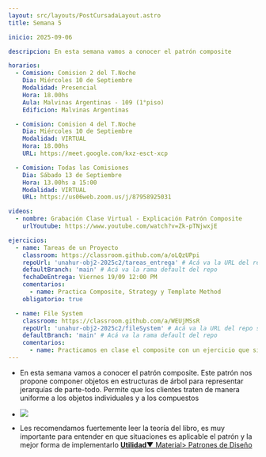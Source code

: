 ```yaml
---
layout: src/layouts/PostCursadaLayout.astro
title: Semana 5

inicio: 2025-09-06

descripcion: En esta semana vamos a conocer el patrón composite

horarios:
  - Comision: Comision 2 del T.Noche
    Dia: Miércoles 10 de Septiembre
    Modalidad: Presencial
    Hora: 18.00hs
    Aula: Malvinas Argentinas - 109 (1°piso)
    Edificion: Malvinas Argentinas

  - Comision: Comision 4 del T.Noche
    Dia: Miércoles 10 de Septiembre
    Modalidad: VIRTUAL
    Hora: 18.00hs
    URL: https://meet.google.com/kxz-esct-xcp

  - Comision: Todas las Comisiones
    Dia: Sábado 13 de Septiembre
    Hora: 13.00hs a 15:00
    Modalidad: VIRTUAL
    URL: https://us06web.zoom.us/j/87958925031

videos:
  - nombre: Grabación Clase Virtual - Explicación Patrón Composite
    urlYoutube: https://www.youtube.com/watch?v=Zk-pTNjwxjE

ejercicios:
  - name: Tareas de un Proyecto
    classroom: https://classroom.github.com/a/oLQzUPpi
    repoUrl: 'unahur-obj2-2025c2/tareas_entrega' # Acá va la URL del repo sin el "https://github.com/"
    defaultBranch: 'main' # Acá va la rama default del repo
    fechaDeEntrega: Viernes 19/09 12:00 PM
    comentarios:
      - name: Practica Composite, Strategy y Template Method
    obligatorio: true

  - name: File System
    classroom: https://classroom.github.com/a/WEUjMSsR
    repoUrl: 'unahur-obj2-2025c2/fileSystem' # Acá va la URL del repo sin el "https://github.com/"
    defaultBranch: 'main' # Acá va la rama default del repo
    comentarios:
      - name: Practicamos en clase el composite con un ejercicio que simula un file system
---
```


- En esta semana vamos a conocer el patrón composite. Este patrón nos propone componer objetos en estructuras de árbol para representar jerarquías de parte-todo. Permite que los clientes traten de manera uniforme a los objetos individuales y a los compuestos

- <div ><img src="https://www.cs.unc.edu/~stotts/GOF/hires/Pictures/compo075.gif"></img></div>

- Les recomendamos fuertemente leer la teoría del libro, es muy importante para entender en que situaciones es aplicable el patrón y la mejor forma de implementarlo <a href="/material#estructurales" target="_blank">**Utilidad**▼ Material> Patrones de Diseño</a>
